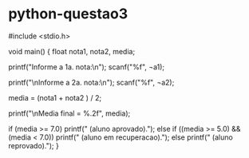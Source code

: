 # python-questao3
#include <stdio.h> 
 
void main() { 
  float nota1, nota2,  media; 
 
  printf("Informe a 1a. nota:\n"); 
  scanf("%f", ¬a1); 
 
  printf("\nInforme a 2a. nota:\n"); 
  scanf("%f", ¬a2);
 
  media = (nota1 + nota2 ) / 2; 
 
  printf("\nMedia final = %.2f", media); 
 
  if (media >= 7.0) 
     printf(" (aluno aprovado)."); 
  else if ((media >= 5.0) && (media < 7.0)) 
          printf(" (aluno em recuperacao)."); 
       else 
   printf(" (aluno reprovado).");
   }
